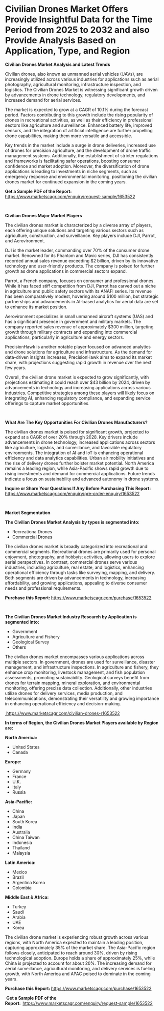 <p><h1>Civilian Drones Market Offers Provide Insightful Data for the Time Period from 2025 to 2032 and also Provide Analysis Based on Application, Type, and Region</h1></p><p><strong>Civilian Drones Market Analysis and Latest Trends</strong></p>
<p><p>Civilian drones, also known as unmanned aerial vehicles (UAVs), are increasingly utilized across various industries for applications such as aerial photography, agricultural monitoring, infrastructure inspection, and logistics. The Civilian Drones Market is witnessing significant growth driven by advancements in drone technology, regulatory developments, and increased demand for aerial services.</p><p>The market is expected to grow at a CAGR of 10.1% during the forecast period. Factors contributing to this growth include the rising popularity of drones in recreational activities, as well as their efficiency in professional sectors like agriculture and surveillance. Enhanced battery life, improved sensors, and the integration of artificial intelligence are further propelling drone capabilities, making them more versatile and accessible.</p><p>Key trends in the market include a surge in drone deliveries, increased use of drones for precision agriculture, and the development of drone traffic management systems. Additionally, the establishment of stricter regulations and frameworks is facilitating safer operations, boosting consumer confidence and market adoption. Moreover, the diversification of drone applications is leading to investments in niche segments, such as emergency response and environmental monitoring, positioning the civilian drones market for continued expansion in the coming years.</p></p>
<p><strong>Get a Sample PDF of the Report:&nbsp;</strong> <a href="https://www.marketscagr.com/enquiry/request-sample/1653522?utm_campaign=3287&utm_medium=2&utm_source=Github&utm_content=ia&utm_term=16042025&utm_id=civilian-drones">https://www.marketscagr.com/enquiry/request-sample/1653522</a></p>
<p>&nbsp;</p>
<p><strong>Civilian Drones Major Market Players</strong></p>
<p><p>The civilian drones market is characterized by a diverse array of players, each offering unique solutions and targeting various sectors such as agriculture, construction, and surveillance. Key players include DJI, Parrot, and Aerovironment.</p><p>DJI is the market leader, commanding over 70% of the consumer drone market. Renowned for its Phantom and Mavic series, DJI has consistently recorded annual sales revenue exceeding $2 billion, driven by its innovative technology and user-friendly products. The company is poised for further growth as drone applications in commercial sectors expand.</p><p>Parrot, a French company, focuses on consumer and professional drones. While it has faced stiff competition from DJI, Parrot has carved out a niche in agriculture and public safety sectors with its ANAFI series. Its revenue has been comparatively modest, hovering around $100 million, but strategic partnerships and advancements in AI-based analytics for aerial data are set to enhance its market position.</p><p>Aerovironment specializes in small unmanned aircraft systems (UAS) and has a significant presence in government and military markets. The company reported sales revenue of approximately $300 million, targeting growth through military contracts and expanding into commercial applications, particularly in agriculture and energy sectors.</p><p>PrecisionHawk is another notable player focused on advanced analytics and drone solutions for agriculture and infrastructure. As the demand for data-driven insights increases, PrecisionHawk aims to expand its market share, with projections suggesting rapid growth in revenue over the next few years.</p><p>Overall, the civilian drone market is expected to grow significantly, with projections estimating it could reach over $43 billion by 2024, driven by advancements in technology and increasing applications across various industries. Competitive strategies among these players will likely focus on integrating AI, enhancing regulatory compliance, and expanding service offerings to capture market opportunities.</p></p>
<p>&nbsp;</p>
<p><strong>What Are The Key Opportunities For Civilian Drones Manufacturers?</strong></p>
<p><p>The civilian drones market is poised for significant growth, projected to expand at a CAGR of over 20% through 2028. Key drivers include advancements in drone technology, increased applications across sectors like agriculture, logistics, and surveillance, and favorable regulatory environments. The integration of AI and IoT is enhancing operational efficiency and data analytics capabilities. Urban air mobility initiatives and the rise of delivery drones further bolster market potential. North America remains a leading region, while Asia-Pacific shows rapid growth due to rising investments and demand for commercial applications. Future trends indicate a focus on sustainability and advanced autonomy in drone systems.</p></p>
<p><strong>Inquire or Share Your Questions If Any Before Purchasing This Report:</strong> <a href="https://www.marketscagr.com/enquiry/pre-order-enquiry/1653522?utm_campaign=3287&utm_medium=2&utm_source=Github&utm_content=ia&utm_term=16042025&utm_id=civilian-drones">https://www.marketscagr.com/enquiry/pre-order-enquiry/1653522</a></p>
<p>&nbsp;</p>
<p><strong>Market Segmentation</strong></p>
<p><strong>The Civilian Drones Market Analysis by types is segmented into:</strong></p>
<p><ul><li>Recreationa Drones</li><li>Commercial Drones</li></ul></p>
<p><p>The civilian drones market is broadly categorized into recreational and commercial segments. Recreational drones are primarily used for personal enjoyment, photography, and hobbyist activities, allowing users to explore aerial perspectives. In contrast, commercial drones serve various industries, including agriculture, real estate, and logistics, enhancing operational efficiency through tasks like surveying, mapping, and delivery. Both segments are driven by advancements in technology, increasing affordability, and growing applications, appealing to diverse consumer needs and professional requirements.</p></p>
<p><strong>Purchase this Report:&nbsp;</strong><a href="https://www.marketscagr.com/purchase/1653522?utm_campaign=3287&utm_medium=2&utm_source=Github&utm_content=ia&utm_term=16042025&utm_id=civilian-drones">https://www.marketscagr.com/purchase/1653522</a></p>
<p>&nbsp;</p>
<p><strong>The Civilian Drones Market Industry Research by Application is segmented into:</strong></p>
<p><ul><li>Government</li><li>Agriculture and Fishery</li><li>Geological Survey</li><li>Others</li></ul></p>
<p><p>The civilian drones market encompasses various applications across multiple sectors. In government, drones are used for surveillance, disaster management, and infrastructure inspections. In agriculture and fishery, they enhance crop monitoring, livestock management, and fish population assessments, promoting sustainability. Geological surveys benefit from drones for terrain mapping, mineral exploration, and environmental monitoring, offering precise data collection. Additionally, other industries utilize drones for delivery services, media production, and telecommunications, demonstrating their versatility and growing importance in enhancing operational efficiency and decision-making.</p></p>
<p><a href="https://www.marketscagr.com/civilian-drones-r1653522?utm_campaign=3287&utm_medium=2&utm_source=Github&utm_content=ia&utm_term=16042025&utm_id=civilian-drones">&nbsp;https://www.marketscagr.com/civilian-drones-r1653522</a></p>
<p><strong>In terms of Region, the Civilian Drones Market Players available by Region are:</strong></p>
<p>
    <p> <strong> North America: </strong>
        <ul>
            <li>United States</li>
            <li>Canada</li>
        </ul>
        </p> 
    <p> <strong> Europe: </strong>
        <ul>
            <li>Germany</li>
            <li>France</li>
            <li>U.K.</li>
            <li>Italy</li>
            <li>Russia</li>
        </ul>
        </p> 
    <p> <strong> Asia-Pacific: </strong>
        <ul>
            <li>China</li>
            <li>Japan</li>
            <li>South Korea</li>
            <li>India</li>
            <li>Australia</li>
            <li>China Taiwan</li>
            <li>Indonesia</li>
            <li>Thailand</li>
            <li>Malaysia</li>
        </ul>
        </p> 
    <p> <strong> Latin America: </strong>
        <ul>
            <li>Mexico</li>
            <li>Brazil</li>
            <li>Argentina Korea</li>
            <li>Colombia</li>
        </ul>
        </p> 
    <p> <strong> Middle East & Africa: </strong>
        <ul>
            <li>Turkey</li>
            <li>Saudi</li>
            <li>Arabia</li>
            <li>UAE</li>
            <li>Korea</li>
        </ul>
    </p>
    </p>
<p><p>The civilian drone market is experiencing robust growth across various regions, with North America expected to maintain a leading position, capturing approximately 35% of the market share. The Asia-Pacific region follows closely, anticipated to reach around 30%, driven by rising technological adoption. Europe holds a share of approximately 25%, while China is projected to account for about 20%. The increasing demand for aerial surveillance, agricultural monitoring, and delivery services is fueling growth, with North America and APAC poised to dominate in the coming years.</p></p>
<p><strong>Purchase this Report: </strong><a href="https://www.marketscagr.com/purchase/1653522?utm_campaign=3287&utm_medium=2&utm_source=Github&utm_content=ia&utm_term=16042025&utm_id=civilian-drones">https://www.marketscagr.com/purchase/1653522</a></p>
<p>&nbsp;<strong>Get a Sample PDF of the Report:&nbsp;&nbsp;</strong><a href="https://www.marketscagr.com/enquiry/request-sample/1653522?utm_campaign=3287&utm_medium=2&utm_source=Github&utm_content=ia&utm_term=16042025&utm_id=civilian-drones">https://www.marketscagr.com/enquiry/request-sample/1653522</a></p>
<p><strong></strong></p>
<p><p></p><p></p><p></p></p>